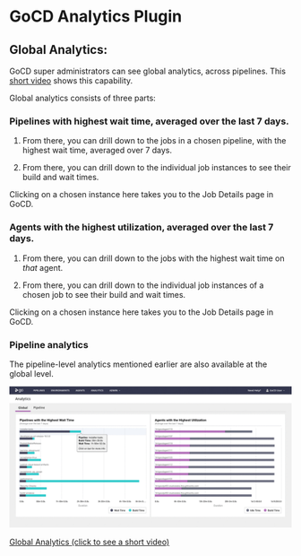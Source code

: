 # GoCD Analytics Plugin

## Global Analytics:

GoCD super administrators can see global analytics, across pipelines. This [short video](images/2018_04_Analytics_TopLevel_Small.mp4) shows this capability.

Global analytics consists of three parts:

### Pipelines with highest wait time, averaged over the last 7 days.

1. From there, you can drill down to the jobs in a chosen pipeline, with the highest wait time, averaged over 7 days.

2. From there, you can drill down to the individual job instances to see their build and wait times.

Clicking on a chosen instance here takes you to the Job Details page in GoCD.


### Agents with the highest utilization, averaged over the last 7 days.

1. From there, you can drill down to the jobs with the highest wait time on *that* agent.

2. From there, you can drill down to the individual job instances of a chosen job to see their build and wait times.

Clicking on a chosen instance here takes you to the Job Details page in GoCD.


### Pipeline analytics

The pipeline-level analytics mentioned earlier are also available at the global level.

![Preview](images/global_analytics_animated.gif)

[Global Analytics (click to see a short video)](images/2018_04_Analytics_TopLevel_Small.mp4)
